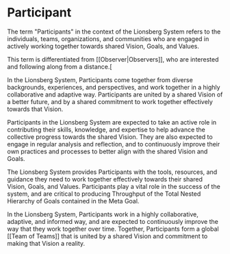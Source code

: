 # Participant

The term "Participants" in the context of the Lionsberg System refers to the individuals, teams, organizations, and communities who are engaged in actively working together towards shared Vision, Goals, and Values.

This term is differentiated from [[Observer|Observers]], who are interested and following along from a distance.[

In the Lionsberg System, Participants come together from diverse backgrounds, experiences, and perspectives, and work together in a highly collaborative and adaptive way. Participants are united by a shared Vision of a better future, and by a shared commitment to work together effectively towards that Vision.

Participants in the Lionsberg System are expected to take an active role in contributing their skills, knowledge, and expertise to help advance the collective progress towards the shared Vision. They are also expected to engage in regular analysis and reflection, and to continuously improve their own practices and processes to better align with the shared Vision and Goals.

The Lionsberg System provides Participants with the tools, resources, and guidance they need to work together effectively towards their shared Vision, Goals, and Values. Participants play a vital role in the success of the system, and are critical to producing Throughput of the Total Nested Hierarchy of Goals contained in the Meta Goal.

In the Lionsberg System, Participants work in a highly collaborative, adaptive, and informed way, and are expected to continuously improve the way that they work together over time. Together, Participants form a global [[Team of Teams]] that is united by a shared Vision and commitment to making that Vision a reality.  